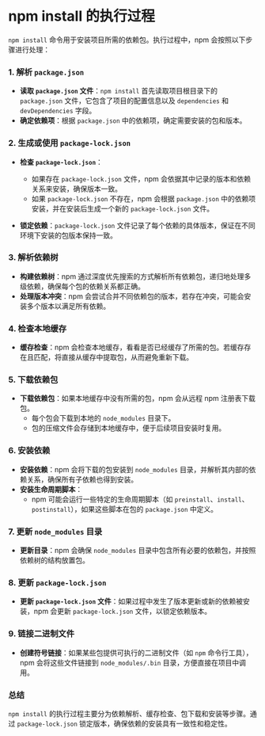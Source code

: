 # npm install 的执行过程

`npm install` 命令用于安装项目所需的依赖包。执行过程中，npm 会按照以下步骤进行处理：

### 1. 解析 `package.json`

- **读取 `package.json` 文件**：`npm install` 首先读取项目根目录下的 `package.json` 文件，它包含了项目的配置信息以及 `dependencies` 和 `devDependencies` 字段。
- **确定依赖项**：根据 `package.json` 中的依赖项，确定需要安装的包和版本。

### 2. 生成或使用 `package-lock.json`

- **检查 `package-lock.json`**：
  - 如果存在 `package-lock.json` 文件，npm 会依据其中记录的版本和依赖关系来安装，确保版本一致。
  - 如果 `package-lock.json` 不存在，npm 会根据 `package.json` 中的依赖项安装，并在安装后生成一个新的 `package-lock.json` 文件。
  
- **锁定依赖**：`package-lock.json` 文件记录了每个依赖的具体版本，保证在不同环境下安装的包版本保持一致。

### 3. 解析依赖树

- **构建依赖树**：npm 通过深度优先搜索的方式解析所有依赖包，递归地处理多级依赖，确保每个包的依赖关系都正确。
- **处理版本冲突**：npm 会尝试合并不同依赖包的版本，若存在冲突，可能会安装多个版本以满足所有依赖。

### 4. 检查本地缓存

- **缓存检查**：npm 会检查本地缓存，看看是否已经缓存了所需的包。若缓存存在且匹配，将直接从缓存中提取包，从而避免重新下载。

### 5. 下载依赖包

- **下载依赖包**：如果本地缓存中没有所需的包，npm 会从远程 npm 注册表下载包。
  - 每个包会下载到本地的 `node_modules` 目录下。
  - 包的压缩文件会存储到本地缓存中，便于后续项目安装时复用。

### 6. 安装依赖

- **安装依赖**：npm 会将下载的包安装到 `node_modules` 目录，并解析其内部的依赖关系，确保所有子依赖也得到安装。
- **安装生命周期脚本**：
  - npm 可能会运行一些特定的生命周期脚本（如 `preinstall`、`install`、`postinstall`），如果这些脚本在包的 `package.json` 中定义。

### 7. 更新 `node_modules` 目录

- **更新目录**：npm 会确保 `node_modules` 目录中包含所有必要的依赖包，并按照依赖树的结构放置包。

### 8. 更新 `package-lock.json`

- **更新 `package-lock.json` 文件**：如果过程中发生了版本更新或新的依赖被安装，npm 会更新 `package-lock.json` 文件，以锁定依赖版本。

### 9. 链接二进制文件

- **创建符号链接**：如果某些包提供可执行的二进制文件（如 `npm` 命令行工具），npm 会将这些文件链接到 `node_modules/.bin` 目录，方便直接在项目中调用。

### 总结

`npm install` 的执行过程主要分为依赖解析、缓存检查、包下载和安装等步骤。通过 `package-lock.json` 锁定版本，确保依赖的安装具有一致性和稳定性。
